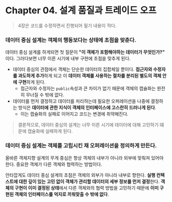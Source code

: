 # Chapter 04. 설계 품질과 트레이드 오프

> 4장은 코드를 수정하면서 진행되어 필기 내용이 적다.

### 데이터 중심 설계는 객체의 행동보다는 상태에 초점을 맞춘다.

데이터 중심 설계를 하게되면 첫 질문이 **"이 객체가 포함해야하는 데이터가 무엇인가?"** 이다.
그러다보면 너무 이른 시기에 내부 구현에 초점을 맞추게 된다.

- 데이터 중심의 관점에서 객체는 단순한 데이터의 집합체일 뿐이다. **접근자와 수정자를 과도하게 추가**하게 되고 이 **데이터 객체를 사용하는 절차를 분리된 별도의 객체 안에 구현**하게 된다.
	- 접근자와 수정자는 `public`속성과 큰 차이가 없기 때문에 객체의 캡슐화는 완전히 무너질 수 밖에 없다.
- 데이터를 먼저 결정하고 데이터를 처리하는데 필요한 오퍼레이션을 나중에 결정하는 방식은 **데이터에 관한 지식이 객체의 인터페이스에 고스란히 드러나게 된다**. 
	- 이는 캡슐화의 실패로 이어지고 코드는 변경에 취약해진다.

> 결론적으로, 데이터 중심의 설계는 너무 이른 시기에 데이터에 대해 고민하기 떄문에 캡슐화에 실패하게 된다.

### 데이터 중심 설계는 객체를 고립시킨 채 오퍼레이션을 정의하게 만든다.

올바른 객체지향 설계의 무게 중심은 항상 객체의 내부가 아니라 외부에 맞춰져 있어야 한다.
중요한 객체가 다른 객체와 협력하는 방법이다. 

안타깝게도 데이터 중심 설계의 초점은 객체의 외부가 아니라 내부로 향한다. **실행 컨텍스트에 대한 깊이 있는 고민 없이 객체가 관리할 데이터의 세부 정보를 먼저 결정**한다.
**객체의 구현이 이미 결정된 상태**에서 다른 객체와의 협력 방법을 고민하기 때문에 **이미 구현된 객체의 인터페이스를 억지로 끼워맞출 수 밖에 없다**.